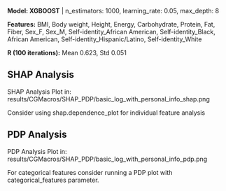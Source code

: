

**Model: XGBOOST** | n_estimators: 1000, learning_rate: 0.05, max_depth: 8

**Features:** BMI, Body weight, Height, Energy, Carbohydrate, Protein, Fat, Fiber, Sex_F, Sex_M, Self-identity_African American, Self-identity_Black, African American, Self-identity_Hispanic/Latino, Self-identity_White

**R (100 iterations):** Mean 0.623, Std 0.051
## SHAP Analysis ##

SHAP Analysis Plot in: results/CGMacros/SHAP_PDP/basic_log_with_personal_info_shap.png

Consider using shap.dependence_plot for individual feature analysis
## PDP Analysis ##

PDP Analysis Plot in: results/CGMacros/SHAP_PDP/basic_log_with_personal_info_pdp.png

For categorical features consider running a PDP plot with categorical_features parameter.